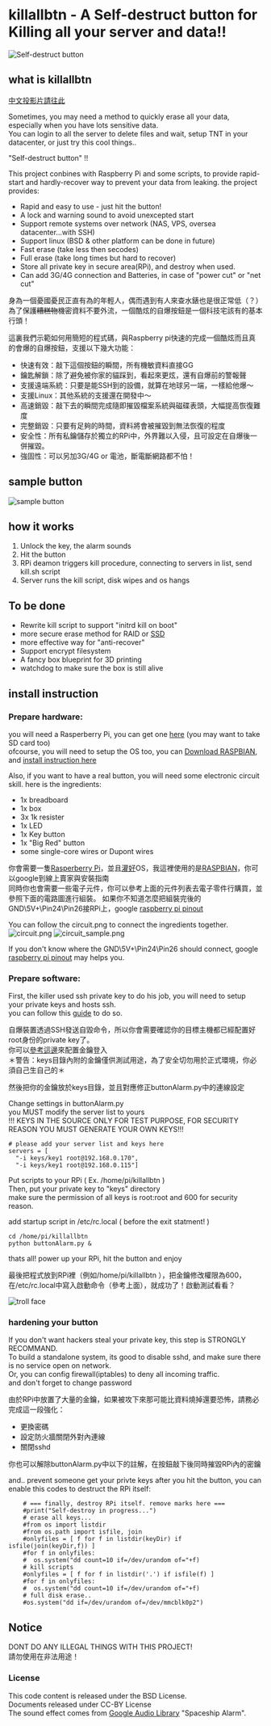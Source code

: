killallbtn - A Self-destruct button for Killing all your server and data!!
=============

![Self-destruct button](https://c1.staticflickr.com/9/8385/8602816297_af960b44e9_k.jpg)

## what is killallbtn ##

[中文投影片請往此](http://slides.com/sakura26/self-terminator)

Sometimes, you may need a method to quickly erase all your data, especially when you have lots sensitive data.  
You can login to all the server to delete files and wait, setup TNT in your datacenter,
or just try this cool things..

"Self-destruct button" !!

This project conbines with Raspberry Pi and some scripts, to provide rapid-start and hardly-recover way to prevent your data from leaking. the project provides:

- Rapid and easy to use - just hit the button!
- A lock and warning sound to avoid unexcepted start
- Support remote systems over network (NAS, VPS, oversea datacenter...with SSH)
- Support linux (BSD & other platform can be done in future)
- Fast erase (take less then secodes)
- Full erase (take long times but hard to recover)
- Store all private key in secure area(RPi), and destroy when used.
- Can add 3G/4G connection and Batteries, in case of "power cut" or "net cut"

身為一個憂國憂民正直有為的年輕人，偶而遇到有人來查水錶也是很正常低（？）  
為了保護~~糟糕物~~機密資料不要外流，一個酷炫的自爆按鈕是一個科技宅該有的基本行頭！

這裏我們示範如何用簡短的程式碼，與Raspberry pi快速的完成一個酷炫而且真的會爆的自爆按鈕，支援以下幾大功能：

- 快速有效：敲下這個按鈕的瞬間，所有機敏資料直接GG
- 鑰匙解鎖：除了避免被你家的貓踩到，看起來更炫，還有自爆前的警報聲
- 支援遠端系統：只要是能SSH到的設備，就算在地球另一端，一樣給他爆～
- 支援Linux：其他系統的支援還在開發中～
- 高速銷毀：敲下去的瞬間完成隨即摧毀檔案系統與磁碟表頭，大幅提高恢復難度
- 完整銷毀：只要有足夠的時間，資料將會被摧毀到無法恢復的程度
- 安全性：所有私鑰儲存於獨立的RPi中，外界難以入侵，且可設定在自爆後一併摧毀。
- 強固性：可以另加3G/4G or 電池，斷電斷網路都不怕！

## sample button ##

![sample button](https://raw.githubusercontent.com/sakura26/killallbtn/master/pics/button_sample.JPG)

## how it works ##

1. Unlock the key, the alarm sounds
2. Hit the button
3. RPi deamon triggers kill procedure, connecting to servers in list, send kill.sh script
4. Server runs the kill script, disk wipes and os hangs

## To be done ##

- Rewrite kill script to support "initrd kill on boot"
- more secure erase method for RAID or [SSD](https://www.thomas-krenn.com/en/wiki/SSD_Secure_Erase)
- more effective way for "anti-recover"
- Support encrypt filesystem
- A fancy box blueprint for 3D printing
- watchdog to make sure the box is still alive

## install instruction ##

### Prepare hardware: ###

you will need a Rasperberry Pi, you can get one [here](https://www.raspberrypi.org) (you may want to take SD card too)  
ofcourse, you will need to setup the OS too, you can [Download RASPBIAN](https://www.raspberrypi.org/downloads/), and [install instruction here](https://www.raspberrypi.org/documentation/installation/installing-images/)

Also, if you want to have a real button, you will need some electronic circuit skill.
here is the ingredients:
- 1x breadboard
- 1x box
- 3x 1k resister
- 1x LED
- 1x Key button
- 1x "Big Red" button
- some single-core wires or Dupont wires

你會需要一隻[Rasperberry Pi](https://www.raspberrypi.org)，並且[灌好](https://www.raspberrypi.org/documentation/installation/installing-images/)OS，我這裡使用的是[RASPBIAN](https://www.raspberrypi.org/downloads/)，你可以google到線上賣家與安裝指南  
同時你也會需要一些電子元件，你可以參考上面的元件列表去電子零件行購買，並參照下面的電路圖進行組裝。
如果你不知道怎麼把組裝完後的GND\5V+\Pin24\Pin26接RPi上，google [raspberry pi pinout](https://www.google.com.tw/search?q=raspberry+pi+pinout&es_sm=91&tbm=isch&tbo=u&source=univ&sa=X&ei=ZR5hVc-KC4Xg8gXgwYGICQ&ved=0CB0QsAQ#imgrc=1TnjLqridDLpxM%253A%3Bpto2jAOMLfe_LM%3Bhttp%253A%252F%252Fwww.megaleecher.net%252Fsites%252Fdefault%252Ffiles%252Fimages%252Fraspberry-pi-rev2-gpio-pinout.jpg%3Bhttp%253A%252F%252Fwww.megaleecher.net%252FRaspberry_Pi_GPIO_Pinout_Helper%3B1050%3B733)

You can follow the circuit.png to connect the ingredients together.
![circuit.png](https://raw.githubusercontent.com/sakura26/killallbtn/master/circuit.png)
![circuit_sample.png](https://raw.githubusercontent.com/sakura26/killallbtn/master/pics/circuit_sample.jpg)

If you don't know where the GND\5V+\Pin24\Pin26 should connect, google [raspberry pi pinout](https://www.google.com.tw/search?q=raspberry+pi+pinout&es_sm=91&tbm=isch&tbo=u&source=univ&sa=X&ei=ZR5hVc-KC4Xg8gXgwYGICQ&ved=0CB0QsAQ#imgrc=1TnjLqridDLpxM%253A%3Bpto2jAOMLfe_LM%3Bhttp%253A%252F%252Fwww.megaleecher.net%252Fsites%252Fdefault%252Ffiles%252Fimages%252Fraspberry-pi-rev2-gpio-pinout.jpg%3Bhttp%253A%252F%252Fwww.megaleecher.net%252FRaspberry_Pi_GPIO_Pinout_Helper%3B1050%3B733) may helps you.

### Prepare software: ###

First, the killer used ssh private key to do his job, 
you will need to setup your private keys and hosts ssh.  
you can follow this [guide](http://www.ece.uci.edu/~chou/ssh-key.html) to do so.

自爆裝置透過SSH發送自毀命令，所以你會需要確認你的目標主機都已經配置好root身份的private key了。  
你可以[參考這邊](http://blog.longwin.com.tw/2005/12/ssh_keygen_no_passwd/)來配置金鑰登入  
＊警告：keys目錄內附的金鑰僅供測試用途，為了安全切勿用於正式環境，你必須自己生自己的＊

然後把你的金鑰放於keys目錄，並且對應修正buttonAlarm.py中的連線設定

Change settings in buttonAlarm.py  
you MUST modify the server list to yours  
!!! KEYS IN THE SOURCE ONLY FOR TEST PURPOSE, FOR SECURITY REASON YOU MUST GENERATE YOUR OWN KEYS!!!
```
# please add your server list and keys here
servers = [
  "-i keys/key1 root@192.168.0.170",
  "-i keys/key1 root@192.168.0.115"]
```

Put scripts to your RPi ( Ex. /home/pi/killallbtn )  
Then, put your private key to "keys" directory  
make sure the permission of all keys is root:root and 600 for security reason.

add startup script in /etc/rc.local ( before the exit statment! )
```
cd /home/pi/killallbtn 
python buttonAlarm.py &
```

thats all! power up your RPi, hit the button and enjoy 

最後把程式放到RPi裡（例如/home/pi/killallbtn ），把金鑰修改權限為600，在/etc/rc.local中寫入啟動命令（參考上面），就成功了！啟動測試看看？

![troll face](http://cdn.alltheragefaces.com/img/faces/svg/troll-troll-face.svg)

### hardening your button ###

If you don't want hackers steal your private key, this step is STRONGLY RECOMMAND.  
To build a standalone system, its good to disable sshd, and make sure there is no service open on network.  
Or, you can config firewall(iptables) to deny all incoming traffic.  
and don't forget to change password

由於RPi中放置了大量的金鑰，如果被攻下來那可能比資料燒掉還要恐怖，請務必完成這一段強化：  
- 更換密碼  
- 設定防火牆關閉外對內連線
- 關閉sshd

你也可以解除buttonAlarm.py中以下的註解，在按鈕敲下後同時摧毀RPi內的密鑰

and.. prevent someone get your privte keys after you hit the button, you can enable this codes to destruct the RPi itself:
```
    # === finally, destroy RPi itself. remove marks here ===
    #print("Self-destroy in progress...")
    # erase all keys...
    #from os import listdir
    #from os.path import isfile, join
    #onlyfiles = [ f for f in listdir(keyDir) if isfile(join(keyDir,f)) ]
    #for f in onlyfiles:
    #  os.system("dd count=10 if=/dev/urandom of="+f)
    # kill scripts
    #onlyfiles = [ f for f in listdir('.') if isfile(f) ]
    #for f in onlyfiles:
    #  os.system("dd count=10 if=/dev/urandom of="+f)
    # full disk erase..
    #os.system("dd if=/dev/urandom of=/dev/mmcblk0p2")
```

## Notice ##

DONT DO ANY ILLEGAL THINGS WITH THIS PROJECT!  
請勿使用在非法用途！

### License ###

This code content is released under the BSD License.  
Documents released under CC-BY License  
The sound effect comes from [Google Audio Library](https://www.youtube.com/audiolibrary/music) "Spaceship Alarm".